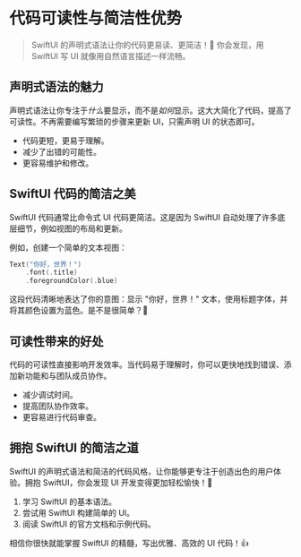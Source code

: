 ﻿# 代码可读性与简洁性优势

> SwiftUI 的声明式语法让你的代码更易读、更简洁！🎉 你会发现，用 SwiftUI 写 UI 就像用自然语言描述一样流畅。

## 声明式语法的魅力

声明式语法让你专注于*什么*要显示，而不是*如何*显示。这大大简化了代码，提高了可读性。不再需要编写繁琐的步骤来更新 UI，只需声明 UI 的状态即可。

*   代码更短，更易于理解。
*   减少了出错的可能性。
*   更容易维护和修改。

## SwiftUI 代码的简洁之美

SwiftUI 代码通常比命令式 UI 代码更简洁。这是因为 SwiftUI 自动处理了许多底层细节，例如视图的布局和更新。

例如，创建一个简单的文本视图：

```swift
Text("你好，世界！")
    .font(.title)
    .foregroundColor(.blue)
```

这段代码清晰地表达了你的意图：显示 "你好，世界！" 文本，使用标题字体，并将其颜色设置为蓝色。是不是很简单？🤩

## 可读性带来的好处

代码的可读性直接影响开发效率。当代码易于理解时，你可以更快地找到错误、添加新功能和与团队成员协作。

*   减少调试时间。
*   提高团队协作效率。
*   更容易进行代码审查。

## 拥抱 SwiftUI 的简洁之道

SwiftUI 的声明式语法和简洁的代码风格，让你能够更专注于创造出色的用户体验。拥抱 SwiftUI，你会发现 UI 开发变得更加轻松愉快！🚀

1.  学习 SwiftUI 的基本语法。
2.  尝试用 SwiftUI 构建简单的 UI。
3.  阅读 SwiftUI 的官方文档和示例代码。

相信你很快就能掌握 SwiftUI 的精髓，写出优雅、高效的 UI 代码！👍


